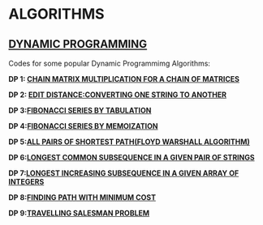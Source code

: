 # ALGORITHMS

## [DYNAMIC PROGRAMMING](https://github.com/disha2sinha/Algorithms/tree/master/Dynamic%20Programming)

Codes for some popular Dynamic Programmimg Algorithms:

**DP 1: [CHAIN MATRIX MULTIPLICATION FOR A CHAIN OF MATRICES](https://github.com/disha2sinha/Algorithms/blob/master/Dynamic%20Programming/ChainMatrixMultiplication.cpp)**

**DP 2: [EDIT DISTANCE:CONVERTING ONE STRING TO ANOTHER](https://github.com/disha2sinha/Algorithms/blob/master/Dynamic%20Programming/EditDistance.cpp)**

**DP 3:[FIBONACCI SERIES BY TABULATION](https://github.com/disha2sinha/Algorithms/blob/master/Dynamic%20Programming/FibonacciSeriesByTabulation.cpp)**

**DP 4:[FIBONACCI SERIES BY MEMOIZATION](https://github.com/disha2sinha/Algorithms/blob/master/Dynamic%20Programming/FibonacciSeriesWithMemoization.cpp)**

**DP 5:[ALL PAIRS OF SHORTEST PATH(FLOYD WARSHALL ALGORITHM)](https://github.com/disha2sinha/Algorithms/blob/master/Dynamic%20Programming/FloydWarshall.cpp)**

**DP 6:[LONGEST COMMON SUBSEQUENCE IN A GIVEN PAIR OF STRINGS](https://github.com/disha2sinha/Algorithms/blob/master/Dynamic%20Programming/LongestCommonSubsequence.cpp)**

**DP 7:[LONGEST INCREASING SUBSEQUENCE IN A GIVEN ARRAY OF INTEGERS](https://github.com/disha2sinha/Algorithms/blob/master/Dynamic%20Programming/LongestIncreasingSubsequence.cpp)**

**DP 8:[FINDING PATH WITH MINIMUM COST](https://github.com/disha2sinha/Algorithms/blob/master/Dynamic%20Programming/MinCostPath.cpp)**

**DP 9:[TRAVELLING SALESMAN PROBLEM](https://github.com/disha2sinha/Algorithms/blob/master/Dynamic%20Programming/TravellingSalesmanProblem.cpp)**


